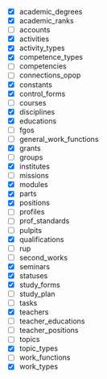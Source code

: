- [x] academic_degrees
- [x] academic_ranks
- [ ] accounts
- [x] activities
- [x] activity_types
- [x] competence_types
- [ ] competencies
- [ ] connections_opop
- [x] constants
- [x] control_forms
- [ ] courses
- [x] disciplines
- [x] educations
- [ ] fgos
- [ ] general_work_functions
- [x] grants
- [ ] groups
- [x] institutes
- [ ] missions
- [x] modules
- [x] parts
- [x] positions
- [ ] profiles
- [ ] prof_standards
- [ ] pulpits
- [x] qualifications
- [ ] rup
- [ ] second_works
- [x] seminars
- [x] statuses
- [x] study_forms
- [ ] study_plan
- [ ] tasks
- [x] teachers
- [ ] teacher_educations
- [ ] teacher_positions
- [ ] topics
- [x] topic_types
- [ ] work_functions
- [x] work_types